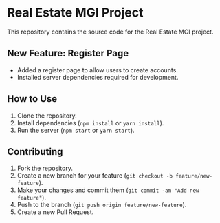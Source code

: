 # Real Estate MGI Project

This repository contains the source code for the Real Estate MGI project.

## New Feature: Register Page

- Added a register page to allow users to create accounts.
- Installed server dependencies required for development.

## How to Use

1. Clone the repository.
2. Install dependencies (`npm install` or `yarn install`).
3. Run the server (`npm start` or `yarn start`).

## Contributing

1. Fork the repository.
2. Create a new branch for your feature (`git checkout -b feature/new-feature`).
3. Make your changes and commit them (`git commit -am "Add new feature"`).
4. Push to the branch (`git push origin feature/new-feature`).
5. Create a new Pull Request.
